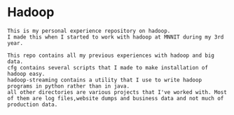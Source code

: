 # Hadoop

	This is my personal experience repository on hadoop.
	I made this when I started to work with hadoop at MNNIT during my 3rd year.
	
	This repo contains all my previous experiences with hadoop and big data. 
	cfg contains several scripts that I made to make installation of hadoop easy.
	hadoop-streaming contains a utility that I use to write hadoop programs in python rather than in java.
	all other directories are various projects that I've worked with. Most of them are log files,website dumps and business data and not much of production data.
	
